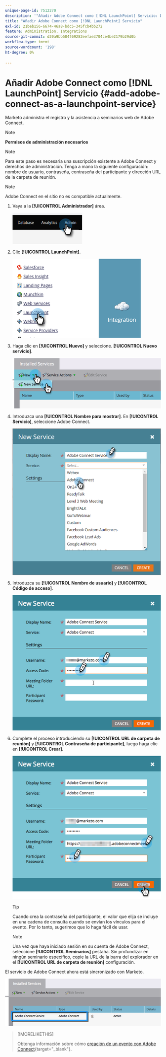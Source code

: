 ```yaml
---
unique-page-id: 7512270
description: '"Añadir Adobe Connect como [!DNL LaunchPoint] Servicio: Documentos de Marketo: documentación del producto'
title: "Añadir Adobe Connect como [!DNL LaunchPoint] Servicio"
exl-id: 21beb156-6674-46a8-bdc5-345fcb4bb272
feature: Administration, Integrations
source-git-commit: d20a9bb584f69282eefae3704ce4be2179b29d0b
workflow-type: tm+mt
source-wordcount: '198'
ht-degree: 0%

---
```


# Añadir Adobe Connect como [!DNL LaunchPoint] Servicio {#add-adobe-connect-as-a-launchpoint-service}

Marketo administra el registro y la asistencia a seminarios web de Adobe Connect.

>[!NOTE]
>
>**Permisos de administración necesarios**

>[!NOTE]
>
>Para este paso es necesaria una suscripción existente a Adobe Connect y derechos de administración. Tenga a mano la siguiente configuración: nombre de usuario, contraseña, contraseña del participante y dirección URL de la carpeta de reunión.

>[!NOTE]
>
>Adobe Connect en el sitio no es compatible actualmente.

1. Vaya a la **[!UICONTROL Administrador]** área.

   ![](assets/add-adobe-connect-as-a-launchpoint-service-1.png)

1. Clic **[!UICONTROL LaunchPoint]**.

   ![](assets/add-adobe-connect-as-a-launchpoint-service-2.png)

1. Haga clic en **[!UICONTROL Nuevo]** y seleccione. **[!UICONTROL Nuevo servicio]**.

   ![](assets/add-adobe-connect-as-a-launchpoint-service-3.png)

1. Introduzca una **[!UICONTROL Nombre para mostrar]**. En **[!UICONTROL Servicio]**, seleccione Adobe Connect.

   ![](assets/add-adobe-connect-as-a-launchpoint-service-4.png)

1. Introduzca su **[!UICONTROL Nombre de usuario]** y **[!UICONTROL Código de acceso]**.

   ![](assets/add-adobe-connect-as-a-launchpoint-service-5.png)

1. Complete el proceso introduciendo su **[!UICONTROL URL de carpeta de reunión]** y **[!UICONTROL Contraseña de participante]**, luego haga clic en **[!UICONTROL Crear]**.

   ![](assets/add-adobe-connect-as-a-launchpoint-service-6.png)

   >[!TIP]
   >
   >Cuando crea la contraseña del participante, el valor que elija se incluye en una cadena de consulta cuando se envían los vínculos para el evento. Por lo tanto, sugerimos que lo haga fácil de usar.

   >[!NOTE]
   >
   >Una vez que haya iniciado sesión en su cuenta de Adobe Connect, seleccione **[!UICONTROL Seminarios]** pestaña. Sin profundizar en ningún seminario específico, copie la URL de la barra del explorador en el **[!UICONTROL URL de carpeta de reunión]** configuración.

El servicio de Adobe Connect ahora está sincronizado con Marketo.

![](assets/add-adobe-connect-as-a-launchpoint-service-7.png)

>[!MORELIKETHIS]
>
>Obtenga información sobre cómo [creación de un evento con Adobe Connect](/help/marketo/product-docs/demand-generation/events/create-an-event/create-an-event-with-adobe-connect.md){target="_blank"}.
